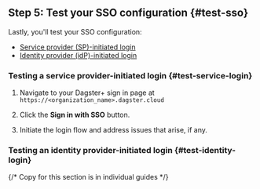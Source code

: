 ## Step 5: Test your SSO configuration \{#test-sso}

Lastly, you'll test your SSO configuration:

- [Service provider (SP)-initiated login](#test-service-login)
- [Identity provider (idP)-initiated login](#test-identity-login)

### Testing a service provider-initiated login \{#test-service-login}

1. Navigate to your Dagster+ sign in page at `https://<organization_name>.dagster.cloud`

2. Click the **Sign in with SSO** button.

3. Initiate the login flow and address issues that arise, if any.

### Testing an identity provider-initiated login \{#test-identity-login}

{/* Copy for this section is in individual guides */}
